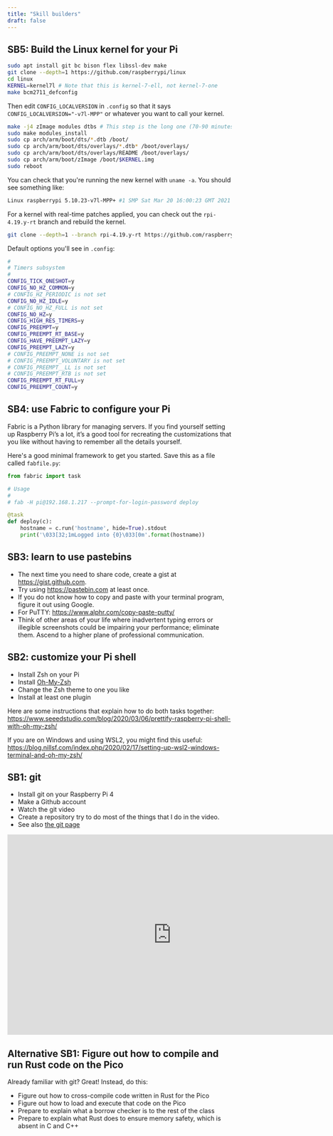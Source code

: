 ```yaml
---
title: "Skill builders"
draft: false
---
```


## SB5: Build the Linux kernel for your Pi

```bash
sudo apt install git bc bison flex libssl-dev make
git clone --depth=1 https://github.com/raspberrypi/linux
cd linux
KERNEL=kernel7l # Note that this is kernel-7-ell, not kernel-7-one
make bcm2711_defconfig
```

Then edit `CONFIG_LOCALVERSION` in `.config` so that it says `CONFIG_LOCALVERSION="-v7l-MPP"` or whatever you want to call your kernel.

```bash
make -j4 zImage modules dtbs # This step is the long one (70-90 minutes, depending on temperature)
sudo make modules_install
sudo cp arch/arm/boot/dts/*.dtb /boot/
sudo cp arch/arm/boot/dts/overlays/*.dtb* /boot/overlays/
sudo cp arch/arm/boot/dts/overlays/README /boot/overlays/
sudo cp arch/arm/boot/zImage /boot/$KERNEL.img
sudo reboot
```

You can check that you're running the new kernel with `uname -a`. You should see something like:

```bash
Linux raspberrypi 5.10.23-v7l-MPP+ #1 SMP Sat Mar 20 16:00:23 GMT 2021 armv7l GNU/Linux
```

For a kernel with real-time patches applied, you can check out the `rpi-4.19.y-rt` branch and rebuild the kernel.

```bash
git clone --depth=1 --branch rpi-4.19.y-rt https://github.com/raspberrypi/linux
```

Default options you'll see in `.config`:
```bash
#
# Timers subsystem
#
CONFIG_TICK_ONESHOT=y
CONFIG_NO_HZ_COMMON=y
# CONFIG_HZ_PERIODIC is not set
CONFIG_NO_HZ_IDLE=y
# CONFIG_NO_HZ_FULL is not set
CONFIG_NO_HZ=y
CONFIG_HIGH_RES_TIMERS=y
CONFIG_PREEMPT=y
CONFIG_PREEMPT_RT_BASE=y
CONFIG_HAVE_PREEMPT_LAZY=y
CONFIG_PREEMPT_LAZY=y
# CONFIG_PREEMPT_NONE is not set
# CONFIG_PREEMPT_VOLUNTARY is not set
# CONFIG_PREEMPT__LL is not set
# CONFIG_PREEMPT_RTB is not set
CONFIG_PREEMPT_RT_FULL=y
CONFIG_PREEMPT_COUNT=y
```
## SB4: use Fabric to configure your Pi

Fabric is a Python library for managing servers. If you find yourself setting up Raspberry Pi’s a lot, it’s a good tool for recreating the customizations that you like without having to remember all the details yourself.

Here's a good minimal framework to get you started. Save this as a file called `fabfile.py`:

```python
from fabric import task

# Usage
#
# fab -H pi@192.168.1.217 --prompt-for-login-password deploy

@task
def deploy(c):
    hostname = c.run('hostname', hide=True).stdout
    print('\033[32;1mLogged into {0}\033[0m'.format(hostname))
```

## SB3: learn to use pastebins

* The next time you need to share code, create a gist at https://gist.github.com.
* Try using https://pastebin.com at least once.
* If you do not know how to copy and paste with your terminal program, figure it out using Google.
* For PuTTY: https://www.alphr.com/copy-paste-putty/
* Think of other areas of your life where inadvertent typing errors or illegible screenshots could be impairing your performance; eliminate them. Ascend to a higher plane of professional communication.

## SB2: customize your Pi shell ##

* Install Zsh on your Pi
* Install [Oh-My-Zsh](https://ohmyz.sh/)
* Change the Zsh theme to one you like
* Install at least one plugin

Here are some instructions that explain how to do both tasks together: https://www.seeedstudio.com/blog/2020/03/06/prettify-raspberry-pi-shell-with-oh-my-zsh/

If you are on Windows and using WSL2, you might find this useful: https://blog.nillsf.com/index.php/2020/02/17/setting-up-wsl2-windows-terminal-and-oh-my-zsh/

## SB1: git ##

* Install git on your Raspberry Pi 4
* Make a Github account
* Watch the git video
* Create a repository try to do most of the things that I do in the video.
* See also [the git page](/notes/git/)

<iframe id="kaltura_player" src="https://cdnapisec.kaltura.com/p/1813261/sp/181326100/embedIframeJs/uiconf_id/26203331/partner_id/1813261?iframeembed=true&playerId=kaltura_player&entry_id=1_d9h05lxw&flashvars[streamerType]=auto&amp;flashvars[localizationCode]=en&amp;flashvars[leadWithHTML5]=true&amp;flashvars[sideBarContainer.plugin]=true&amp;flashvars[sideBarContainer.position]=left&amp;flashvars[sideBarContainer.clickToClose]=true&amp;flashvars[chapters.plugin]=true&amp;flashvars[chapters.layout]=vertical&amp;flashvars[chapters.thumbnailRotator]=false&amp;flashvars[streamSelector.plugin]=true&amp;flashvars[EmbedPlayer.SpinnerTarget]=videoHolder&amp;flashvars[dualScreen.plugin]=true&amp;flashvars[Kaltura.addCrossoriginToIframe]=true&amp;&wid=1_s90p29of" width="736" height="450" allowfullscreen webkitallowfullscreen mozAllowFullScreen allow="autoplay *; fullscreen *; encrypted-media *" sandbox="allow-forms allow-same-origin allow-scripts allow-top-navigation allow-pointer-lock allow-popups allow-modals allow-orientation-lock allow-popups-to-escape-sandbox allow-presentation allow-top-navigation-by-user-activation" frameborder="0" title="Kaltura Player"></iframe>

## Alternative SB1: Figure out how to compile and run Rust code on the Pico ##

Already familiar with git? Great! Instead, do this:

* Figure out how to cross-compile code written in Rust for the Pico
* Figure out how to load and execute that code on the Pico
* Prepare to explain what a borrow checker is to the rest of the class
* Prepare to explain what Rust does to ensure memory safety, which is absent in C and C++
